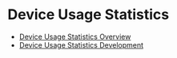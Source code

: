 # Device Usage Statistics

- [Device Usage Statistics Overview](device-usage-statistics-overview.md)
- [Device Usage Statistics Development](device-usage-statistics-use-guide.md)
